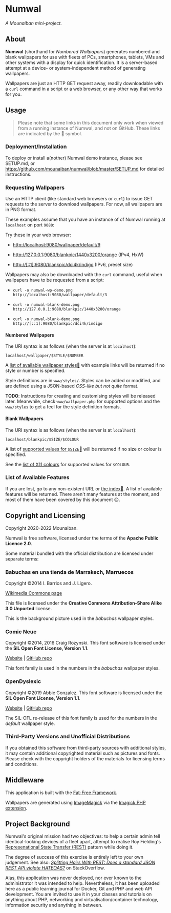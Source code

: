 # Numwal

*A Mounaiban mini-project.*

## About

**Numwal** (shorthand for *Numbered Wallpapers*) generates numbered and blank
wallpapers for use with fleets of PCs, smartphones, tablets, VMs and other
systems with a display for quick identification. It is a server-based attempt at
a device- or system-independent method of generating wallpapers.

Wallpapers are just an HTTP GET request away, readily downloadable with a `curl`
command in a script or a web browser, or any other way that works for you.

## Usage
> Please note that some links in this document only work when viewed
> from a running instance of Numwal, and not on GitHub. These links
> are indicated by the 🔹 symbol.

### Deployment/Installation

To deploy or install a(nother) Numwal demo instance, please see
SETUP.md, or <https://github.com/mounaiban/numwal/blob/master/SETUP.md>
for detailed instructions.

### Requesting Wallpapers

Use an HTTP client (like standard web browsers or `curl`) to issue GET
requests to the server to download wallpapers. For now, all wallpapers
are in PNG format.

These examples assume that you have an instance of of Numwal running
at `localhost` on port `9080`:

Try these in your web browser:

* <http://localhost:9080/wallpaper/default/9>

* <http://127.0.0.1:9080/blankpic/1440x3200/orange> (IPv4, HxW)

* <http://[::1]:9080/blankpic/dci4k/indigo> (IPv6, preset size)

Wallpapers may also be downloaded with the `curl` command, useful when
wallpapers have to be requested from a script:

* `curl -o numwal-wp-demo.png http://localhost:9080/wallpaper/default/3`

* `curl -o numwal-blank-demo.png http://127.0.0.1:9080/blankpic/1440x3200/orange`

* `curl -o numwal-blank-demo.png http://[::1]:9080/blankpic/dci4k/indigo`

#### Numbered Wallpapers

The URI syntax is as follows (when the server is at `localhost`):

`localhost/wallpaper/$STYLE/$NUMBER`

A [list of available wallpaper styles🔹](/wallpaper) with example links will be returned if no style or number is specified.

Style definitions are in `www/styles/`. Styles can be added or
modified, and are defined using a JSON-based *CSS-like but not quite*
format.

**TODO**: Instructions for creating and customising styles will be
released later. Meanwhile, check `www/wallpaper.php` for supported
options and the `www/styles` to get a feel for the style definition
formats.

#### Blank Wallpapers

The URI syntax is as follows (when the server is at `localhost`):

`localhost/blankpic/$SIZE/$COLOUR`

A list of [supported values for `$SIZE`🔹](/blankpic) will be returned
if no size or colour is specified.

See the [list of X11 colours](https://www.w3.org/TR/css-color-3/#svg-color) for supported values for `$COLOUR`.

### List of Available Features
If you are lost, go to any non-existent URL or [the index🔹](/).
A list of available features will be returned. There aren't many
features at the moment, and most of them have been covered by this
document 😉.

## Copyright and Licensing
Copyright 2020-2022 Mounaiban.

Numwal is free software, licensed under the terms of the
**Apache Public Licence 2.0**.

Some material bundled with the official distribution are licensed
under separate terms:

### Babuchas en una tienda de Marrakech, Marruecos
Copyright &copy;2014 I. Barrios and J. Ligero.

[Wikimedia Commons page](https://commons.wikimedia.org/wiki/File:Babuchas_02_--_2014_--_Marrakech,_Marruecos.jpg)

This file is licensed under the
**Creative Commons Attribution-Share Alike 3.0 Unported** license.

This is the background picture used in the *babuchas* wallpaper
styles.

### Comic Neue
Copyright &copy;2014, 2016 Craig Rozynski. This font software is
licensed under the **SIL Open Font License, Version 1.1**.

[Website](http://comicneue.com) | [GitHub repo](https://github.com/crozynski/comicneue)

This font family is used in the numbers in the *babuchas* wallpaper
styles.

### OpenDyslexic
Copyright &copy;2019 Abbie Gonzalez. This font software is licensed
under the **SIL Open Font License, Version 1.1**.

[Website](https://opendyslexic.org) | [GitHub repo](https://github.com/antijingoist/opendyslexic)

The SIL-OFL re-release of this font family is used for the numbers in
the *default* wallpaper style.

### Third-Party Versions and Unofficial Distributions
If you obtained this software from third-party sources with additional
styles, it may contain additional copyrighted material such as
pictures and fonts. Please check with the copyright holders of the
materials for licensing terms and conditions.

## Middleware
This application is built with the [Fat-Free Framework](https://fatfreeframework.com).

Wallpapers are generated using [ImageMagick](https://imagemagick.org) via the [Imagick PHP extension](https://pecl.php.net/package/imagick).

## Project Background

Numwal's original mission had two objectives: to help a certain admin tell
identical-looking devices of a fleet apart, attempt to realise Roy Fielding's
[Represenational State Transfer (REST)](https://www.ics.uci.edu/~fielding/pubs/dissertation/rest_arch_style.htm)
pattern while doing it.

The degree of success of this exercise is entirely left to your own judgement.
See also: [*Splitting Hairs With REST: Does a standard JSON REST API violate HATEOAS?*](https://stackoverflow.com/questions/9055197) on StackOverflow.

Alas, this application was never deployed, nor ever known to the administrator
it was intended to help. Nevertheless, it has been uploaded here as a public
learning journal for Docker, Git and PHP and web API development. You are
invited to use it in your classes and tutorials on anything about PHP,
networking and virtualisation/container technology, information security and
anything in between.

